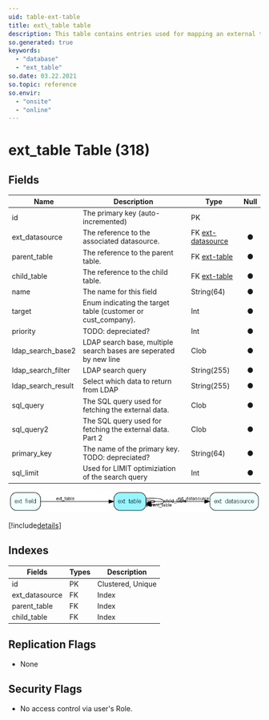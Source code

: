 ```yaml
---
uid: table-ext-table
title: ext\_table table
description: This table contains entries used for mapping an external table to an internal table (customer or cust_company) for database integration.
so.generated: true
keywords:
  - "database"
  - "ext_table"
so.date: 03.22.2021
so.topic: reference
so.envir:
  - "onsite"
  - "online"
---
```


# ext\_table Table (318)

## Fields

| Name | Description | Type | Null |
|------|-------------|------|:----:|
|id|The primary key (auto-incremented)|PK| |
|ext\_datasource|The reference to the associated datasource.|FK [ext-datasource](ext-datasource.md)|&#x25CF;|
|parent\_table|The reference to the parent table.|FK [ext-table](ext-table.md)|&#x25CF;|
|child\_table|The reference to the child table.|FK [ext-table](ext-table.md)|&#x25CF;|
|name|The name for this field|String(64)|&#x25CF;|
|target|Enum indicating the target table (customer or cust_company).|Int|&#x25CF;|
|priority|TODO: depreciated?|Int|&#x25CF;|
|ldap\_search\_base2|LDAP search base, multiple search bases are seperated by new line|Clob|&#x25CF;|
|ldap\_search\_filter|LDAP search query|String(255)|&#x25CF;|
|ldap\_search\_result|Select which data to return from LDAP|String(255)|&#x25CF;|
|sql\_query|The SQL query used for fetching the external data.|Clob|&#x25CF;|
|sql\_query2|The SQL query used for fetching the external data. Part 2|Clob|&#x25CF;|
|primary\_key|The name of the primary key. TODO: depreciated?|String(64)|&#x25CF;|
|sql\_limit|Used for LIMIT optimiziation of the search query|Int|&#x25CF;|


![ext_table table relationship diagram](./media/ext_table.png)

[!include[details](./includes/ext-table.md)]

## Indexes

| Fields | Types | Description |
|--------|-------|-------------|
|id |PK |Clustered, Unique |
|ext\_datasource |FK |Index |
|parent\_table |FK |Index |
|child\_table |FK |Index |

## Replication Flags

* None

## Security Flags

* No access control via user's Role.

